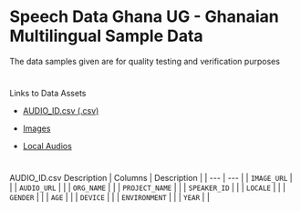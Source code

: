 # Speech Data Ghana UG - Ghanaian Multilingual Sample Data
The data samples given are for quality testing and verification purposes 

#
Links to Data Assets 
* [AUDIO_ID.csv (.csv)](https://www.google.com)
- [Images](https://www.google.com)
+ [Local Audios](https://ugedugh-my.sharepoint.com/:f:/g/personal/iwiafe_ug_edu_gh/Eg1cvkUuxptPpr3rdbLdBUYBWzvkspfsFBeT0wtD1kxOHQ?e=NRnKCJ)

#

AUDIO_ID.csv Description
| Columns | Description |
| --- | --- |
| `IMAGE_URL` |             |
| `AUDIO_URL` |             |
| `ORG_NAME` |             |
| `PROJECT_NAME` |             |
| `SPEAKER_ID` |             |
| `LOCALE` |             |
| `GENDER` |             |
| `AGE` |             |
| `DEVICE` |             |
| `ENVIRONMENT` |             |
| `YEAR` |             |

